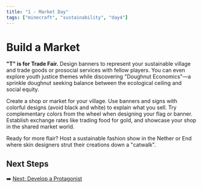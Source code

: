 ```yaml
---
title: "1 - Market Day"
tags: ["minecraft", "sustainability", "day4"]
---
```

# Build a Market

**"T" is for Trade Fair.** Design banners to represent your sustainable village and trade goods or prosocial services with fellow players. You can even explore youth justice themes while discovering "Doughnut Economics"—a sprinkle doughnut seeking balance between the ecological ceiling and social equity.

Create a shop or market for your village. Use banners and signs with colorful designs (avoid black and white) to explain what you sell. Try complementary colors from the wheel when designing your flag or banner. Establish exchange rates like trading food for gold, and showcase your shop in the shared market world.

Ready for more flair? Host a sustainable fashion show in the Nether or End where skin designers strut their creations down a "catwalk".

## Next Steps

➡️ [Next: Develop a Protagonist](/sustainability_lab/Day-4/01_protagonist)
